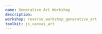 ```yaml
---
name: Generative Art Workshop
description: 
workshop: reverse_workshop_generative_art
toolkit: js_canvas_art
---
```


